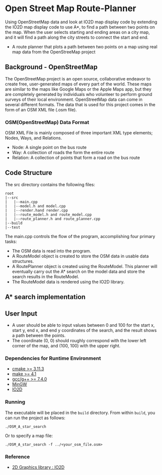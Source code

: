 # Open Street Map Route-Planner
Using OpenStreetMap data and look at IO2D map display code by extending the IO2D map display code to use A*,
to find a path between two points on the map. When the user selects starting and ending areas on a city map, and it will find
a path along the city streets to connect the start and end.

- A route planner that plots a path between two points on a map using real map data from the OpenStreeMap project

## Background - OpenStreetMap
The OpenStreetMap project is an open source, collaborative endeavor to create free, user-generated maps of every part of the world. These maps are similar to the maps like Google Maps or the Apple Maps app, but they are completely generated by individuals who volunteer to perform ground surveys of their local environment.
OpenStreetMap data can come in several different formats. The data that is used for this project comes in the form of an OSM XML file (.osm file).

### OSM(OpenStreetMap) Data Format
OSM XML File is mainly composed of three important XML type elements; Nodes, Ways, and Relations.
* Node: A single point on the bus route 
* Way: A collection of roads the form the entire route
* Relation: A collection of points that form a road on the bus route

## Code Structure
The src directory contains the following files:
```
root
|--src
|   |--main.cpp
|   |--model.h and model.cpp
|   |--render.hand render.cpp
|   |--route_model.h and route_model.cpp
|   |--route_planner.h and route_planner.cpp
|--build
|--test
```

The main.cpp controls the flow of the program, accomplishing four primary tasks:

- The OSM data is read into the program.
- A RouteModel object is created to store the OSM data in usable data structures.
- A RoutePlanner object is created using the RouteModel. This planner will eventually carry out the A* search on the model data and store the search results in the RouteModel.
- The RouteModel data is rendered using the IO2D library.

## A* search implementation


## User Input 
- A user should be able to input values between 0 and 100 for the start x, start y, end x, and end y coordinates of the search, and the result shows a path between the points.
- The coordinate (0, 0) should roughly correspond with the lower left corner of the map, and (100, 100) with the upper right.

### Dependencies for Runtime Environment
* [cmake >= 3.11.3](https://cmake.org/install/)
* [make >= 4.1](https://developer.apple.com/xcode/features/)
* [gcc/g++ >= 7.4.0](https://developer.apple.com/xcode/features/)
* [MinGW](http://www.mingw.org/)
* [IO2D](https://github.com/cpp-io2d/P0267_RefImpl/blob/master/BUILDING.md)

### Running
The executable will be placed in the `build` directory. From within `build`, you can run the project as follows:
```
./OSM_A_star_search
```
Or to specify a map file:
```
./OSM_A_star_search -f ../<your_osm_file.osm>
```

### Reference
- [2D Graphics library : IO2D](https://github.com/cpp-io2d/P0267_RefImpl/tree/master/P0267_RefImpl/Samples/maps)
